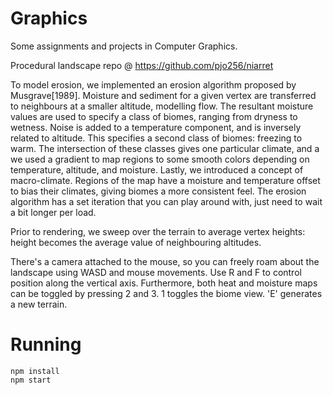 # Graphics
Some assignments and projects in Computer Graphics.

Procedural landscape repo @ https://github.com/pjo256/niarret

To model erosion, we implemented an erosion algorithm proposed by Musgrave[1989]. Moisture and sediment for a given vertex are transferred to neighbours at a smaller altitude, modelling flow. The resultant moisture values are used to specify a class of biomes, ranging from dryness to wetness. Noise is added to a temperature component, and is inversely related to altitude. This specifies a second class of biomes: freezing to warm. The intersection of these classes gives one particular climate, and a we used a gradient to map regions to some smooth colors depending on temperature, altitude, and moisture. Lastly, we introduced a concept of macro-climate. Regions of the map have a moisture and temperature offset to bias their climates, giving biomes a more consistent feel. The erosion algorithm has a set iteration that you can play around with, just need to wait a bit longer per load.

Prior to rendering, we sweep over the terrain to average vertex heights: height becomes the average value of neighbouring altitudes.

There's a camera attached to the mouse, so you can freely roam about the landscape using WASD and mouse movements. Use R and F to control position along the vertical axis. Furthermore, both heat and moisture maps can be toggled by pressing 2 and 3. 1 toggles the biome view. 'E' generates a new terrain. 

# Running

```
npm install
npm start
```
